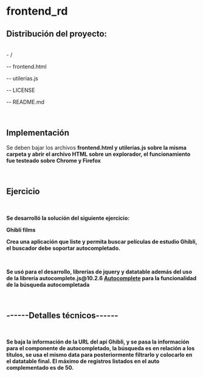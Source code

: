# frontend_rd
<h2>Distribución del proyecto:</h2>
<br/>
- /
  
-- frontend.html

-- utilerías.js

-- LICENSE

-- README.md

<br/>

<h2>Implementación</h2>
<p>Se deben bajar los archivos <b> frontend.html y utilerías.js <b> sobre la misma carpeta y abrir el archivo HTML sobre un explorador, el funcionamiento fue testeado sobre Chrome y Firefox</p>

<br/>
<h2>Ejercicio</h2>
<br/>
<p>Se desarrolló la solución del siguiente ejercicio:</p>
<p>Ghibli films</p>
<p>Crea una aplicación que liste y permita buscar películas de estudio Ghibli, el buscador debe soportar autocompletado.</p>
<br/>
<p>Se usó para el desarrollo, librerías de jquery y datatable además del uso de la librería autocomplete.js@10.2.6 <a href="https://tarekraafat.github.io/autoComplete.js/demo/">Autocomplete</a>  para la funcionalidad de la búsqueda autocompletada</p>
<br/>
<h2>------Detalles técnicos------</h2>
<br/>
<p>Se baja la información de la URL del api Ghibli, y se pasa la información para el componente de autocompletado, la búsqueda es en relación a los títulos, 
se usa el mismo data para posteriormente filtrarlo y colocarlo en el datatable final. El máximo de registros listados en el auto complementado es de 50.</p>
